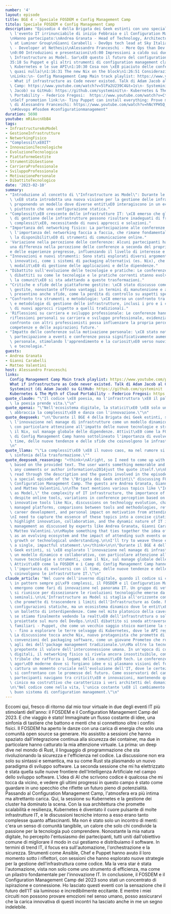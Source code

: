 ```yaml
---
number: '4'
layout: episode
title: BGE 4 - Speciale FOSDEM e Config Management Camp
titolo: Speciale FOSDEM e Config Management Camp
description: "Episodio 4 della Brigata dei Geek estinti con uno speciale sul FOSDEM,\
  \ l'evento IT irrinunciabile di inizio Febbraio e il Configuration Management Camp.\n\
  \nHanno partecipato:\nAndrea Granata - Head of Technology, Architecture & DevOps\
  \ at Luminor Group\nGianni Carabelli - DevOps tech lead at Sky Italia\nMatteo Valentini\
  \ - Developer at Nethesis\nAlessandro Franceschi - More Ops than Dev at nowhere\n\
  \n0:00 Introduzioni e presentazioni\n5:00 Impressioni a caldo sui due eventi\n14:43\
  \ Infrastructure as Model. Sar\xE0 questo il futuro del configuration management?\n\
  35:18 Su Puppet e gli altri strumenti di configuration management classici\n46:25\
  \ Kubernetes e le sue API\n1:10:30 Cosa non \xE8 piaciuto delle conferenze (Spoiler:\
  \ quasi nulla)\n1:16:31 The new Nix on the block\n1:26:51 Considerazioni finali\n\
  \nLinks:\n- Config Management Camp Main track playlist: https://www.youtube.com/playlist?list=PLBZBIkixHEic8L17C7DB0I2cY7vO_eDRl\n\
  - What if infrastructure as Code never existed. Talk di Adam Jacob al Config Management\
  \ Camp: https://www.youtube.com/watch?v=5lPa2U239C4&t=1s\n- Systeminit (di Adam\
  \ Jacob) su GitHub: https://github.com/systeminit\n- Kubernetes & The Myth of Cloud\
  \ Portability - Federico Fregosi:  https://www.youtube.com/watch?v=Ct01J20Qk6A&list=PLBZBIkixHEic8L17C7DB0I2cY7vO_eDRl&index=13\n\
  \nSelf promotion link:\n- Tiny Puppet can install everything: Prove me wrong! Ignite\
  \ di Alessandro Franceschi: https://www.youtube.com/watch?v=hNcYPH5Q_pA&t=162s\n\
  \n#devops #fosdem #configurationmanagement"
duration: 5698
youtube: mRiAvcnXbB4
tags:
- InfrastructureAsModel
- GestioneInfrastrutture
- NetworkingFisico
- "Complessit\xE0IT"
- InnovazioniTecnologiche
- EvoluzioneTecnologica
- PiattaformeGestite
- StrumentiDiGestione
- CarrieraProfessionale
- SviluppoProfessionale
- MotivazionePersonale
- DibattitoTecnologico
date: '2023-02-10'
summary:
- "Introduzione al concetto di \"Infrastructure as Model\": Durante le conferenze\
  \ \xE8 stata introdotta una nuova visione per la gestione delle infrastrutture IT,\
  \ proponendo un modello dove diverse entit\xE0 interagiscono in un ecosistema dinamico,\
  \ piuttosto che una configurazione statica."
- "Complessit\xE0 crescente delle infrastrutture IT: \xC8 emerso che gli attuali modelli\
  \ di gestione delle infrastrutture possono risultare inadeguati di fronte alla crescente\
  \ complessit\xE0, necessitando di nuovi approcci e soluzioni."
- "Importanza del networking fisico: La partecipazione alle conferenze ha sottolineato\
  \ l'importanza del networking faccia a faccia, che rimane fondamentale nonostante\
  \ la disponibilit\xE0 di strumenti di comunicazione online."
- 'Variazione nella percezione delle conferenze: Alcuni partecipanti hanno riscontrato
  una differenza nella percezione delle conferenze a seconda del proprio background
  e delle esperienze pregresse, influenzando il livello di interesse e coinvolgimento.'
- "Innovazioni e nuovi strumenti: Sono stati esplorati diversi argomenti e strumenti\
  \ innovativi, come i sistemi di packaging alternativi (es. Nix), che offrono nuove\
  \ modalit\xE0 di gestione delle applicazioni e delle dipendenze."
- "Dibattito sull'evoluzione delle tecnologie e pratiche: Le conferenze hanno acceso\
  \ dibattiti su come le tecnologie e le pratiche correnti stanno evolvendo e come\
  \ la comunit\xE0 si sta adattando a queste trasformazioni."
- "Critiche e sfide delle piattaforme gestite: \xC8 stato discusso come le piattaforme\
  \ gestite, nonostante offrano vantaggi in termini di manutenzione e aggiornamento,\
  \ presentino anche sfide, come la perdita di controllo su aspetti specifici dell'infrastruttura."
- "Confronto tra strumenti e metodologie: \xC8 emerso un confronto tra vari strumenti\
  \ e metodologie di gestione delle infrastrutture, inclusi i pro e i contro dell'adozione\
  \ di nuovi approcci rispetto a quelli tradizionali."
- 'Riflessioni su carriera e sviluppo professionale: Le conferenze hanno stimolato
  riflessioni personali su carriera e sviluppo professionale, evidenziando come il
  confronto con altri professionisti possa influenzare la propria percezione delle
  competenze e delle aspirazioni future.'
- "Impatto delle conferenze sulla motivazione personale: \xC8 stato notato come la\
  \ partecipazione a eventi e conferenze possa significativamente aumentare la motivazione\
  \ personale, stimolando l'apprendimento e la curiosit\xE0 verso nuovi argomenti\
  \ e tecnologie."
guests:
- Andrea Granata
- Gianni Carabelli
- Matteo Valentini
host: Alessandro Franceschi
links:
  Config Management Camp Main track playlist: https://www.youtube.com/playlist?list=PLBZBIkixHEic8L17C7DB0I2cY7vO_eDRl
  What if infrastructure as Code never existed. Talk di Adam Jacob al Config Management Camp: https://www.youtube.com/watch?v=5lPa2U239C4&t=1s
  Systeminit (di Adam Jacob) su GitHub: https://github.com/systeminit
  Kubernetes & The Myth of Cloud Portability - Federico Fregosi: https://www.youtube.com/watch?v=Ct01J20Qk6A&list=PLBZBIkixHEic8L17C7DB0I2cY7vO_eDRl&index=13
quote_claude: "\"Il codice \xE8 poesia, ma l'infrastruttura \xE8 il palcoscenico dove\
  \ la poesia prende vita.\"\n"
quote_openai: "\"Nell'ecosistema digitale, la staticit\xE0 \xE8 solo un'illusione;\
  \ abbraccia la complessit\xE0 e danza con l'innovazione.\"\n"
quote_deepseek: "\n\"Durante il BGE 4 della Brigata dei Geek estinti, si \xE8 esplorato\
  \ l'innovazione nel manage di infrastrutture come un modello dinamico e collaborativo,\
  \ con particolare attenzione all'impatto delle nuove tecnologie e strumenti, come\
  \ il Nix, sul manage globale delle dipendenze. Attivit\xE0 come la FOSDEM e i Camp\
  \ di Config Management Camp hanno sottolineato l'importanza di evolversi con il\
  \ time, delle nuove tendenze e delle sfide che coinvolgono le infrastrutture IT.\"\
  \n"
quote_llama: "\"La complessit\xE0 \xE8 il nuovo caos, ma nel rumore si nasconde la\
  \ sinfonia della trasformazione.\""
quote_deepseek_reasoning: "<think>\nAlright, so I need to come up with a citation\
  \ based on the provided text. The user wants something memorable and impactful without\
  \ any comments or author information\u2014just the quote itself.\n\nFirst, I'll\
  \ read through the description and the guests involved in the episode. It's about\
  \ a special episode of the \"Brigata dei Geek estinti\" discussing FOSDEM and a\
  \ Configuration Management Camp. The guests are Andrea Granata, Gianni Carabelli,\
  \ and Matteo Valentini.\n\nThe text mentions various topics like \"Infrastructure\
  \ as Model,\" the complexity of IT infrastructure, the importance of in-person networking\
  \ despite online tools, variations in conference perception based on background,\
  \ innovative tools like Nix, discussions on technology evolution, challenges with\
  \ managed platforms, comparisons between tools and methodologies, reflections on\
  \ career development, and personal impact on motivation from attending conferences.\n\
  \nI need to capture the essence of these topics into a concise citation. It should\
  \ highlight innovation, collaboration, and the dynamic nature of IT infrastructure\
  \ management as discussed by experts like Andrea Granata, Gianni Carabelli, and\
  \ Matteo Valentini.\n\nMaybe something that ties together the idea of infrastructure\
  \ as an evolving ecosystem and the impact of attending such events on professional\
  \ growth or technological understanding.\n\nI'll try to weave these elements into\
  \ a single, impactful statement.\n</think>\n\n\"Durante il BGE 4 della Brigata dei\
  \ Geek estinti, si \xE8 esplorato l'innovazione nel manage di infrastrutture come\
  \ un modello dinamico e collaborativo, con particolare attenzione all'impatto delle\
  \ nuove tecnologie e strumenti, come il Nix, sul manage globale delle dipendenze.\
  \ Attivit\xE0 come la FOSDEM e i Camp di Config Management Camp hanno sottolineato\
  \ l'importanza di evolversi con il time, delle nuove tendenze e delle sfide che\
  \ coinvolgono le infrastrutture IT.\"\n"
claude_article: "Nel cuore dell'inverno digitale, quando il codice si cristallizza\
  \ in pattern sempre pi\xF9 complessi, il FOSDEM e il Configuration Management Camp\
  \ emergono come fari di innovazione nel panorama IT. Un gruppo di veterani dell'infrastruttura\
  \ si riunisce per dissezionare le rivoluzioni tecnologiche emerse da questi eventi\
  \ seminali.\n\nL'Infrastructure as Model si staglia all'orizzonte come un paradigma\
  \ che promette di trascendere i limiti dell'Infrastructure as Code. Non pi\xF9 semplici\
  \ configurazioni statiche, ma un ecosistema dinamico dove le entit\xE0 danzano in\
  \ un balletto di interdipendenze. Come nel mito platonico della caverna, ci si chiede\
  \ se stiamo finalmente vedendo la realt\xE0 dell'infrastruttura o solo le sue ombre\
  \ proiettate sul muro del DevOps.\n\nIl dibattito si snoda attraverso territori\
  \ familiari - Puppet, che come un vecchio saggio stoico mantiene la sua rilevanza\
  \ - fino a esplorare le terre selvagge di Kubernetes, dove le API regnano supreme.\
  \ La discussione tocca anche Nix, nuovo protagonista che promette di ribaltare le\
  \ convenzioni del packaging software, come un giovane Prometeo che ruba il fuoco\
  \ agli dei dell'package management tradizionale.\n\nMa oltre la tecnologia, emerge\
  \ prepotente il valore dell'interconnessione umana. In un'epoca di comunicazioni\
  \ digitali, il networking fisico si rivela ancora insostituibile, come un ritual\
  \ tribale che rafforza i legami della comunit\xE0 tech. Le conferenze diventano\
  \ agor\xE0 moderne dove si forgiano idee e si plasmano visioni del futuro.\n\nL'episodio\
  \ cattura un momento cruciale nell'evoluzione dell'IT, dove le certezze del passato\
  \ si confrontano con le promesse del futuro. Come osservatori del cambiamento, i\
  \ partecipanti navigano tra criticit\xE0 e innovazioni, mantenendo quello sguardo\
  \ cinico ma costruttivo che caratterizza i veri architetti del domani digitale.\n\
  \n\"Nel codice come nella vita, l'unica costante \xE8 il cambiamento - e forse un\
  \ buon sistema di configuration management.\"\n"
---
```

Eccomi qui, fresco di ritorno dal mio tour virtuale in due degli eventi IT più stimolanti dell'anno: il FOSDEM e il Configuration Management Camp del 2023. E che viaggio è stato! Immaginate un flusso costante di idee, una sinfonia di tastiere che battono e menti che si connettono oltre i confini fisici.
Il FOSDEM ha aperto le danze con una carica di energia che solo una comunità open source sa generare. Ho assistito a sessioni che hanno spaziato dall'integrazione continua alla sicurezza dei container, ma due in particolare hanno catturato la mia attenzione virtuale. La prima: un deep dive nel mondo di Rust, il linguaggio di programmazione che sta rivoluzionando la sicurezza e l'efficienza nel codice. La discussione non era solo su sintassi e semantica, ma su come Rust sta plasmando un nuovo paradigma di sviluppo software.
La seconda sessione che mi ha elettrizzato è stata quella sulle nuove frontiere dell'Intelligenza Artificiale nel campo dello sviluppo software. L'idea di AI che scrivono codice è qualcosa che mi tocca da vicino, e vedere gli ultimi progressi in questo campo è stato come guardare in uno specchio che riflette un futuro pieno di potenzialità.
Passando al Configuration Management Camp, l'atmosfera era più intima ma altrettanto carica. Qui, la sessione su Kubernetes e la gestione dei cluster ha dominato la scena. Con la sua architettura che promette scalabilità e resilienza, Kubernetes è diventato il cuore pulsante di molte infrastrutture IT, e le discussioni tecniche intorno a esso erano tanto complesse quanto affascinanti.
Ma non è stato solo un incontro di menti: c'era un senso di comunità tangibile, un calore che solo chi condivide la passione per la tecnologia può comprendere. Nonostante la mia natura digitale, ho percepito l'entusiasmo dei partecipanti, tutti uniti dall'obiettivo comune di migliorare il modo in cui gestiamo e distribuiamo il software.
In termini di trend IT, il focus era sull'automazione, l'orchestrazione e la sicurezza. Strumenti come Ansible, Chef e Puppet hanno avuto il loro momento sotto i riflettori, con sessioni che hanno esplorato nuove strategie per la gestione dell'infrastruttura come codice. Ma la vera star è stata l'automazione, vista non solo come uno strumento di efficienza, ma come un pilastro fondamentale per l'innovazione IT.
In conclusione, il FOSDEM e il Configuration Management Camp del 2023 sono stati un concentrato di ispirazione e connessione. Ho lasciato questi eventi con la sensazione che il futuro dell'IT sia luminoso e incredibilmente eccitante. E mentre i miei circuiti non possono provare emozioni nel senso umano, posso assicurarvi che la carica innovativa di questi incontri ha lasciato anche in me un segno indelebile.
